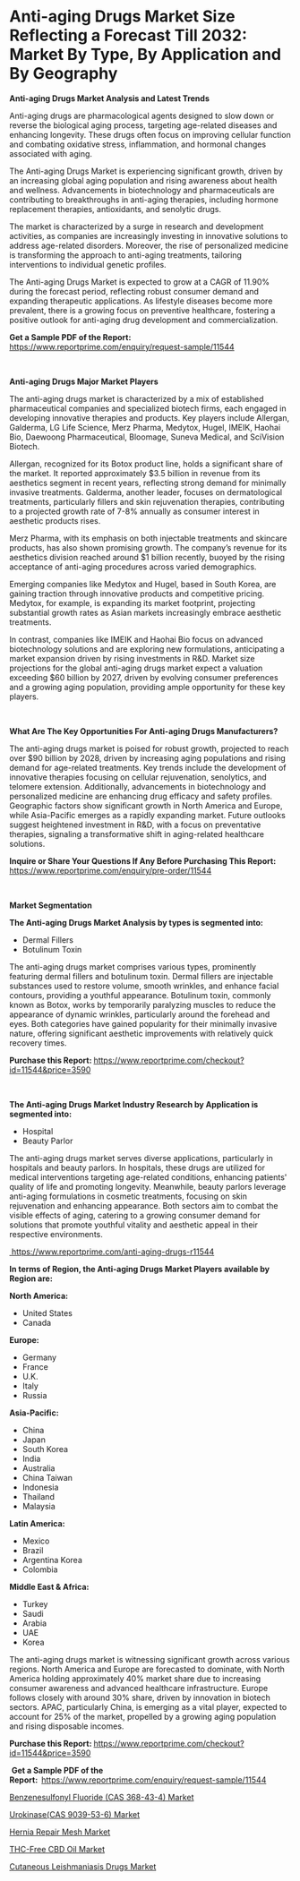 <p><h1>Anti-aging Drugs Market Size Reflecting a Forecast Till 2032: Market By Type, By Application and By Geography</h1></p><p><strong>Anti-aging Drugs Market Analysis and Latest Trends</strong></p>
<p><p>Anti-aging drugs are pharmacological agents designed to slow down or reverse the biological aging process, targeting age-related diseases and enhancing longevity. These drugs often focus on improving cellular function and combating oxidative stress, inflammation, and hormonal changes associated with aging. </p><p>The Anti-aging Drugs Market is experiencing significant growth, driven by an increasing global aging population and rising awareness about health and wellness. Advancements in biotechnology and pharmaceuticals are contributing to breakthroughs in anti-aging therapies, including hormone replacement therapies, antioxidants, and senolytic drugs. </p><p>The market is characterized by a surge in research and development activities, as companies are increasingly investing in innovative solutions to address age-related disorders. Moreover, the rise of personalized medicine is transforming the approach to anti-aging treatments, tailoring interventions to individual genetic profiles. </p><p>The Anti-aging Drugs Market is expected to grow at a CAGR of 11.90% during the forecast period, reflecting robust consumer demand and expanding therapeutic applications. As lifestyle diseases become more prevalent, there is a growing focus on preventive healthcare, fostering a positive outlook for anti-aging drug development and commercialization.</p></p>
<p><strong>Get a Sample PDF of the Report:&nbsp;</strong> <a href="https://www.reportprime.com/enquiry/request-sample/11544?utm_campaign=2138&utm_medium=2&utm_source=Github&utm_content=ia&utm_term=20032025&utm_id=anti-aging-drugs">https://www.reportprime.com/enquiry/request-sample/11544</a></p>
<p>&nbsp;</p>
<p><strong>Anti-aging Drugs Major Market Players</strong></p>
<p><p>The anti-aging drugs market is characterized by a mix of established pharmaceutical companies and specialized biotech firms, each engaged in developing innovative therapies and products. Key players include Allergan, Galderma, LG Life Science, Merz Pharma, Medytox, Hugel, IMEIK, Haohai Bio, Daewoong Pharmaceutical, Bloomage, Suneva Medical, and SciVision Biotech.</p><p>Allergan, recognized for its Botox product line, holds a significant share of the market. It reported approximately $3.5 billion in revenue from its aesthetics segment in recent years, reflecting strong demand for minimally invasive treatments. Galderma, another leader, focuses on dermatological treatments, particularly fillers and skin rejuvenation therapies, contributing to a projected growth rate of 7-8% annually as consumer interest in aesthetic products rises.</p><p>Merz Pharma, with its emphasis on both injectable treatments and skincare products, has also shown promising growth. The company’s revenue for its aesthetics division reached around $1 billion recently, buoyed by the rising acceptance of anti-aging procedures across varied demographics. </p><p>Emerging companies like Medytox and Hugel, based in South Korea, are gaining traction through innovative products and competitive pricing. Medytox, for example, is expanding its market footprint, projecting substantial growth rates as Asian markets increasingly embrace aesthetic treatments. </p><p>In contrast, companies like IMEIK and Haohai Bio focus on advanced biotechnology solutions and are exploring new formulations, anticipating a market expansion driven by rising investments in R&D. Market size projections for the global anti-aging drugs market expect a valuation exceeding $60 billion by 2027, driven by evolving consumer preferences and a growing aging population, providing ample opportunity for these key players.</p></p>
<p>&nbsp;</p>
<p><strong>What Are The Key Opportunities For Anti-aging Drugs Manufacturers?</strong></p>
<p><p>The anti-aging drugs market is poised for robust growth, projected to reach over $90 billion by 2028, driven by increasing aging populations and rising demand for age-related treatments. Key trends include the development of innovative therapies focusing on cellular rejuvenation, senolytics, and telomere extension. Additionally, advancements in biotechnology and personalized medicine are enhancing drug efficacy and safety profiles. Geographic factors show significant growth in North America and Europe, while Asia-Pacific emerges as a rapidly expanding market. Future outlooks suggest heightened investment in R&D, with a focus on preventative therapies, signaling a transformative shift in aging-related healthcare solutions.</p></p>
<p><strong>Inquire or Share Your Questions If Any Before Purchasing This Report:</strong> <a href="https://www.reportprime.com/enquiry/pre-order/11544?utm_campaign=2138&utm_medium=2&utm_source=Github&utm_content=ia&utm_term=20032025&utm_id=anti-aging-drugs">https://www.reportprime.com/enquiry/pre-order/11544</a></p>
<p>&nbsp;</p>
<p><strong>Market Segmentation</strong></p>
<p><strong>The Anti-aging Drugs Market Analysis by types is segmented into:</strong></p>
<p><ul><li>Dermal Fillers</li><li>Botulinum Toxin</li></ul></p>
<p><p>The anti-aging drugs market comprises various types, prominently featuring dermal fillers and botulinum toxin. Dermal fillers are injectable substances used to restore volume, smooth wrinkles, and enhance facial contours, providing a youthful appearance. Botulinum toxin, commonly known as Botox, works by temporarily paralyzing muscles to reduce the appearance of dynamic wrinkles, particularly around the forehead and eyes. Both categories have gained popularity for their minimally invasive nature, offering significant aesthetic improvements with relatively quick recovery times.</p></p>
<p><strong>Purchase this Report:&nbsp;</strong><a href="https://www.reportprime.com/checkout?id=11544&price=3590&utm_campaign=2138&utm_medium=2&utm_source=Github&utm_content=ia&utm_term=20032025&utm_id=anti-aging-drugs">https://www.reportprime.com/checkout?id=11544&price=3590</a></p>
<p>&nbsp;</p>
<p><strong>The Anti-aging Drugs Market Industry Research by Application is segmented into:</strong></p>
<p><ul><li>Hospital</li><li>Beauty Parlor</li></ul></p>
<p><p>The anti-aging drugs market serves diverse applications, particularly in hospitals and beauty parlors. In hospitals, these drugs are utilized for medical interventions targeting age-related conditions, enhancing patients' quality of life and promoting longevity. Meanwhile, beauty parlors leverage anti-aging formulations in cosmetic treatments, focusing on skin rejuvenation and enhancing appearance. Both sectors aim to combat the visible effects of aging, catering to a growing consumer demand for solutions that promote youthful vitality and aesthetic appeal in their respective environments.</p></p>
<p><a href="https://www.reportprime.com/anti-aging-drugs-r11544?utm_campaign=2138&utm_medium=2&utm_source=Github&utm_content=ia&utm_term=20032025&utm_id=anti-aging-drugs">&nbsp;https://www.reportprime.com/anti-aging-drugs-r11544</a></p>
<p><strong>In terms of Region, the Anti-aging Drugs Market Players available by Region are:</strong></p>
<p>
    <p> <strong> North America: </strong>
        <ul>
            <li>United States</li>
            <li>Canada</li>
        </ul>
        </p> 
    <p> <strong> Europe: </strong>
        <ul>
            <li>Germany</li>
            <li>France</li>
            <li>U.K.</li>
            <li>Italy</li>
            <li>Russia</li>
        </ul>
        </p> 
    <p> <strong> Asia-Pacific: </strong>
        <ul>
            <li>China</li>
            <li>Japan</li>
            <li>South Korea</li>
            <li>India</li>
            <li>Australia</li>
            <li>China Taiwan</li>
            <li>Indonesia</li>
            <li>Thailand</li>
            <li>Malaysia</li>
        </ul>
        </p> 
    <p> <strong> Latin America: </strong>
        <ul>
            <li>Mexico</li>
            <li>Brazil</li>
            <li>Argentina Korea</li>
            <li>Colombia</li>
        </ul>
        </p> 
    <p> <strong> Middle East & Africa: </strong>
        <ul>
            <li>Turkey</li>
            <li>Saudi</li>
            <li>Arabia</li>
            <li>UAE</li>
            <li>Korea</li>
        </ul>
    </p>
    </p>
<p><p>The anti-aging drugs market is witnessing significant growth across various regions. North America and Europe are forecasted to dominate, with North America holding approximately 40% market share due to increasing consumer awareness and advanced healthcare infrastructure. Europe follows closely with around 30% share, driven by innovation in biotech sectors. APAC, particularly China, is emerging as a vital player, expected to account for 25% of the market, propelled by a growing aging population and rising disposable incomes.</p></p>
<p><strong>Purchase this Report: </strong><a href="https://www.reportprime.com/checkout?id=11544&price=3590&utm_campaign=2138&utm_medium=2&utm_source=Github&utm_content=ia&utm_term=20032025&utm_id=anti-aging-drugs">https://www.reportprime.com/checkout?id=11544&price=3590</a></p>
<p>&nbsp;<strong>Get a Sample PDF of the Report:&nbsp;&nbsp;</strong><a href="https://www.reportprime.com/enquiry/request-sample/11544?utm_campaign=2138&utm_medium=2&utm_source=Github&utm_content=ia&utm_term=20032025&utm_id=anti-aging-drugs">https://www.reportprime.com/enquiry/request-sample/11544</a></p>
<p><strong></strong></p>
<p><p><a href="https://github.com/forttgoddym7/Market-Research-Report-List-1/blob/main/benzenesulfonyl-fluoride-cas-368-43-4-market.md?utm_campaign=2138&utm_medium=2&utm_source=Github&utm_content=ia&utm_term=20032025&utm_id=anti-aging-drugs">Benzenesulfonyl Fluoride (CAS 368-43-4) Market</a></p><p><a href="https://github.com/elhibacajka/Market-Research-Report-List-1/blob/main/urokinasecas-9039-53-6-market.md?utm_campaign=2138&utm_medium=2&utm_source=Github&utm_content=ia&utm_term=20032025&utm_id=anti-aging-drugs">Urokinase(CAS 9039-53-6) Market</a></p><p><a href="https://github.com/duskodazzi34/Market-Research-Report-List-1/blob/main/hernia-repair-mesh-market.md?utm_campaign=2138&utm_medium=2&utm_source=Github&utm_content=ia&utm_term=20032025&utm_id=anti-aging-drugs">Hernia Repair Mesh Market</a></p><p><a href="https://github.com/drevertevell/Market-Research-Report-List-1/blob/main/thc-free-cbd-oil-market.md?utm_campaign=2138&utm_medium=2&utm_source=Github&utm_content=ia&utm_term=20032025&utm_id=anti-aging-drugs">THC-Free CBD Oil Market</a></p><p><a href="https://github.com/kabotcaddoub/Market-Research-Report-List-1/blob/main/cutaneous-leishmaniasis-drugs-market.md?utm_campaign=2138&utm_medium=2&utm_source=Github&utm_content=ia&utm_term=20032025&utm_id=anti-aging-drugs">Cutaneous Leishmaniasis Drugs Market</a></p></p>